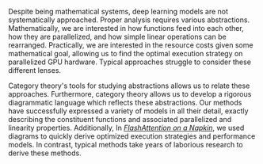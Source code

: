 <p>Despite being mathematical systems, deep learning models are not systematically approached. Proper analysis requires various abstractions. Mathematically, we are interested in how functions feed into each other, how they are parallelized, and how simple linear operations can be rearranged. Practically, we are interested in the resource costs given some mathematical goal, allowing us to find the optimal execution strategy on parallelized GPU hardware. Typical approaches struggle to consider these different lenses.</p>

<p>Category theory's tools for studying abstractions allows us to relate these approaches. Furthermore, category theory allows us to develop a rigorous diagrammatic language which reflects these abstractions. Our methods have successfully expressed a variety of models in all their detail, exactly describing the constituent functions and associated parallelized and linearity properties. Additionally, In <a href="https://openreview.net/forum?id=pF2ukh7HxA"><i>FlashAttention on a Napkin</i></a>, we used diagrams to quickly derive optimized execution strategies and performance models. In contrast, typical methods take years of laborious research to derive these methods.</p>



